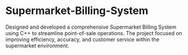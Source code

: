 # Supermarket-Billing-System
Designed and developed a comprehensive Supermarket Billing System using C++ to streamline point-of-sale operations. The project focused on improving efficiency, accuracy, and customer service within the supermarket environment.
